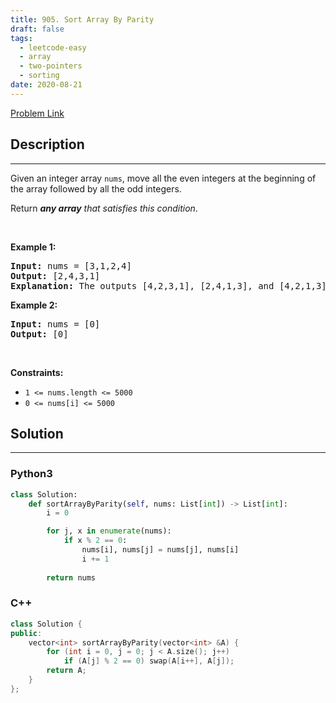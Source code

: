 ```yaml
---
title: 905. Sort Array By Parity
draft: false
tags: 
  - leetcode-easy
  - array
  - two-pointers
  - sorting
date: 2020-08-21
---
```


[Problem Link](https://leetcode.com/problems/sort-array-by-parity/)

## Description

---
<p>Given an integer array <code>nums</code>, move all the even integers at the beginning of the array followed by all the odd integers.</p>

<p>Return <em><strong>any array</strong> that satisfies this condition</em>.</p>

<p>&nbsp;</p>
<p><strong class="example">Example 1:</strong></p>

<pre>
<strong>Input:</strong> nums = [3,1,2,4]
<strong>Output:</strong> [2,4,3,1]
<strong>Explanation:</strong> The outputs [4,2,3,1], [2,4,1,3], and [4,2,1,3] would also be accepted.
</pre>

<p><strong class="example">Example 2:</strong></p>

<pre>
<strong>Input:</strong> nums = [0]
<strong>Output:</strong> [0]
</pre>

<p>&nbsp;</p>
<p><strong>Constraints:</strong></p>

<ul>
	<li><code>1 &lt;= nums.length &lt;= 5000</code></li>
	<li><code>0 &lt;= nums[i] &lt;= 5000</code></li>
</ul>


## Solution

---
### Python3
``` py title='sort-array-by-parity'
class Solution:
    def sortArrayByParity(self, nums: List[int]) -> List[int]:
        i = 0

        for j, x in enumerate(nums):
            if x % 2 == 0:
                nums[i], nums[j] = nums[j], nums[i]
                i += 1
        
        return nums
```
### C++
``` cpp title='sort-array-by-parity'
class Solution {
public:
    vector<int> sortArrayByParity(vector<int> &A) {
        for (int i = 0, j = 0; j < A.size(); j++)
            if (A[j] % 2 == 0) swap(A[i++], A[j]);
        return A;
    }
};
```


